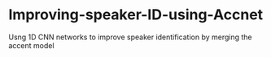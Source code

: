 # Improving-speaker-ID-using-Accnet
Usng 1D CNN networks to improve speaker identification by merging the accent model
